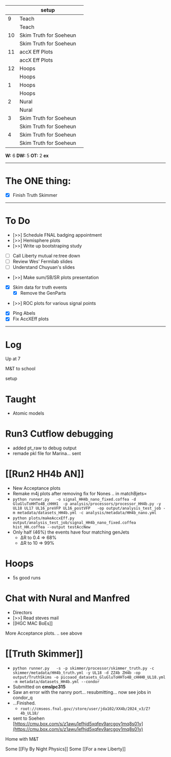 
|     | setup                  |     |
| --- | ---------------------- | --- |
| 9   | Teach                  |     |
|     | Teach                  |     |
| 10  | Skim Truth for Soeheun |     |
|     | Skim Truth for Soeheun |     |
| 11  | accX Eff Plots         |     |
|     | accX Eff Plots         |     |
| 12  | Hoops                  |     |
|     | Hoops                  |     |
| 1   | Hoops                  |     |
|     | Hoops                  |     |
| 2   | Nural                  |     |
|     | Nural                  |     |
| 3   | Skim Truth for Soeheun |     |
|     | Skim Truth for Soeheun |     |
| 4   | Skim Truth for Soeheun |     |
|     | Skim Truth for Soeheun |     |

**W:** 6 
**DW:** 5
**OT:** 2
**ex** 

---
# The ONE thing: 
- [x] Finish Truth Skimmer

---
# To Do

- [>>] Schedule FNAL badging appointment
- [>>] Hemisphere plots 
- [>>] Write up bootstraping study
- [ ] Call Liberty mutual re:tree down
- [ ] Review Wes' Fermilab slides
- [ ] Understand Chuyuan's slides
- [>>] Make sum/SB/SR plots presentation
- [x] Skim data for truth events
	- [x]  Remove the GenParts
- [>>] ROC plots for various signal points
- [x] Ping Abels
- [x] Fix AccXEff plots

---

# Log


Up at 7 

M&T to school 

setup

# Taught 
- Atomic models

# Run3 Cutflow debugging
- added pt_raw to debug output 
- remade pkl file for Marina... sent 


# [[Run2 HH4b AN]] 
- New Acceptance plots
- Remake m4j plots after removing fix for Nones .. in matchBjets∝
- `python runner.py   -o signal_HH4b_nano_fixed.coffea -d GluGluToHHTo4B_cHHH1  -p analysis/processors/processor_HH4b.py -y UL18 UL17 UL16_preVFP UL16_postVFP   -op output/analysis_test_job -m metadata/datasets_HH4b.yml -c analysis/metadata/HH4b_nano.yml`
- `python plots/makeAccxEff.py output/analysis_test_job/signal_HH4b_nano_fixed.coffea hist_HH.coffea --output testAccNew`
- Only half (46%) the events have four matching genJets
	- ΔR to 0.4 => 68%
	- ΔR to 10 => 99%


# Hoops 
- 5s good runs

# Chat with Nural and Manfred
- Directors 
- [>>] Read steves mail
- [[HGC MAC BoEs]]

More Acceptance plots.  .. see above


# [[Truth Skimmer]]
- `python runner.py   -s -p skimmer/processor/skimmer_truth.py -c skimmer/metadata/HH4b_truth.yml -y UL18 -d ZZ4b ZH4b -op output/TruthSkims -o picoaod_datasets_GluGluToHHTo4B_cHHH0_UL18.yml -m metadata/datasets_HH4b.yml --condor`
- Submitted on **cmslpc315**
- Saw an error with the nanny port... resubmitting... now see jobs in condor_q
- ...Finished.
	- `root://cmseos.fnal.gov//store/user/jda102/XX4b/2024_v3/Z?4b_UL18/`
- sent to Soehen [https://cmu.box.com/s/z1awu1efhjd5xqfev9arcgoy1mq8s01y](https://cmu.box.com/s/z1awu1efhjd5xqfev9arcgoy1mq8s01y)

Home with M&T

Some [[Fly By Night Physics]]
Some [[For a new Liberty]]